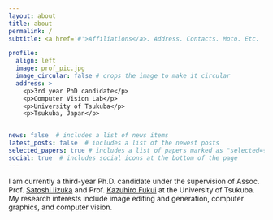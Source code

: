 ```yaml
---
layout: about
title: about
permalink: /
subtitle: <a href='#'>Affiliations</a>. Address. Contacts. Moto. Etc.

profile:
  align: left
  image: prof_pic.jpg
  image_circular: false # crops the image to make it circular
  address: >
    <p>3rd year PhD candidate</p>
    <p>Computer Vision Lab</p>
    <p>University of Tsukuba</p>
    <p>Tsukuba, Japan</p>


news: false  # includes a list of news items
latest_posts: false  # includes a list of the newest posts
selected_papers: true # includes a list of papers marked as "selected={true}"
social: true  # includes social icons at the bottom of the page
---
```


I am currently a third-year Ph.D. candidate under the supervision of Assoc. Prof. [Satoshi Iizuka](http://iizuka.cs.tsukuba.ac.jp/index_eng.html) and Prof. [Kazuhiro Fukui](http://www.cvlab.cs.tsukuba.ac.jp/~kfukui/english/indexE.html) at the University of Tsukuba.
My research interests include image editing and generation, computer graphics, and computer vision.
